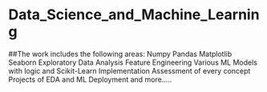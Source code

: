 # Data_Science_and_Machine_Learning
##The work includes the following areas:
Numpy
Pandas
Matplotlib
Seaborn
Exploratory Data Analysis
Feature Engineering
Various ML Models with logic and Scikit-Learn Implementation
Assessment of every concept 
Projects of EDA and ML
Deployment and more.....
